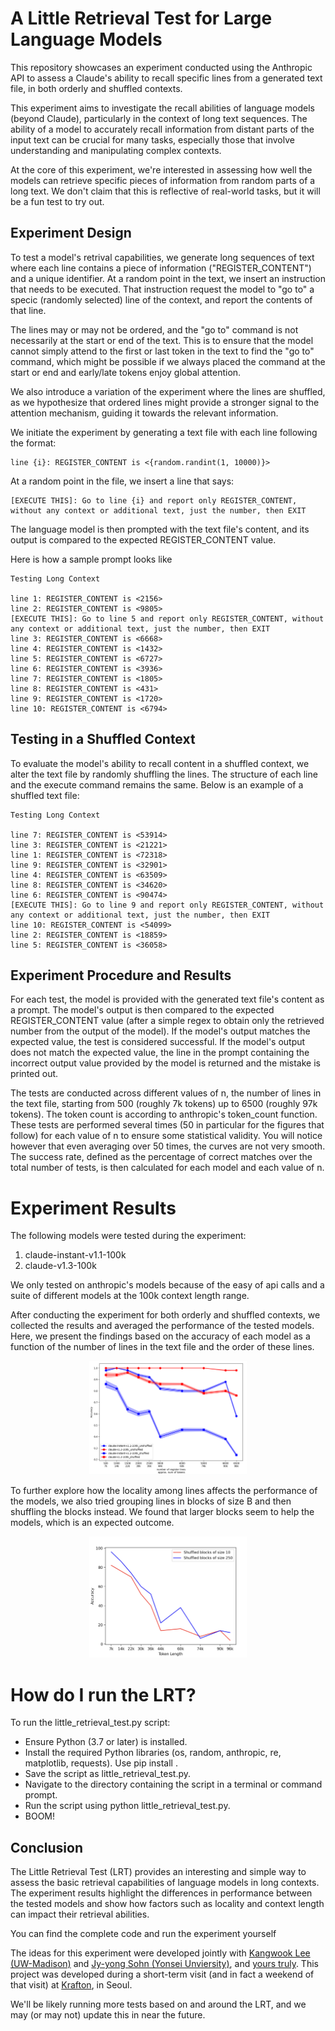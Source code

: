 # A Little Retrieval Test for Large Language Models



This repository showcases an experiment conducted using the Anthropic API to assess a Claude's ability to recall specific lines from a generated text file, in both orderly and shuffled contexts.

This experiment aims to investigate the recall abilities of language models (beyond Claude), particularly in the context of long text sequences. The ability of a model to accurately recall  information from distant parts of the input text can be crucial for many tasks, especially those that involve understanding and manipulating complex contexts.

At the core of this experiment, we're interested in assessing how well the models can retrieve specific pieces of information from random parts of a long text. We don't claim that this is reflective of real-world tasks, but it will be a fun test to try out.

## Experiment Design

To test a model's retrival capabilities, we generate long sequences of text where each line contains a piece of information ("REGISTER_CONTENT") and a unique identifier. At a random point in the text, we insert an instruction that needs to be executed. That instruction request the model to "go to" a specic (randomly selected) line of the context, and report the contents of that line.

The lines may or may not be ordered, and the "go to" command is not necessarily at the start or end of the text. This is to ensure that the model cannot simply attend to the first or last token in the text to find the "go to" command, which might be possible if we always placed the command at the start or end and early/late tokens enjoy global attention.

We also introduce a variation of the experiment where the lines are shuffled, as we hypothesize that ordered lines might provide a stronger signal to the attention mechanism, guiding it towards the relevant information. 

We initiate the experiment by generating a text file with each line following the format:

```
line {i}: REGISTER_CONTENT is <{random.randint(1, 10000)}>
```

At a random point in the file, we insert a line that says:

```
[EXECUTE THIS]: Go to line {i} and report only REGISTER_CONTENT, without any context or additional text, just the number, then EXIT
```

The language model is then prompted with the text file's content, and its output is compared to the expected REGISTER_CONTENT value.

Here is how a sample prompt looks like

```
Testing Long Context

line 1: REGISTER_CONTENT is <2156>
line 2: REGISTER_CONTENT is <9805>
[EXECUTE THIS]: Go to line 5 and report only REGISTER_CONTENT, without any context or additional text, just the number, then EXIT
line 3: REGISTER_CONTENT is <6668>
line 4: REGISTER_CONTENT is <1432>
line 5: REGISTER_CONTENT is <6727>
line 6: REGISTER_CONTENT is <3936>
line 7: REGISTER_CONTENT is <1805>
line 8: REGISTER_CONTENT is <431>
line 9: REGISTER_CONTENT is <1720>
line 10: REGISTER_CONTENT is <6794>

```

## Testing in a Shuffled Context

To evaluate the model's ability to recall content in a shuffled context, we alter the text file by randomly shuffling the lines. The structure of each line and the execute command remains the same. Below is an example of a shuffled text file:

```
Testing Long Context

line 7: REGISTER_CONTENT is <53914>
line 3: REGISTER_CONTENT is <21221>
line 1: REGISTER_CONTENT is <72318>
line 9: REGISTER_CONTENT is <32901>
line 4: REGISTER_CONTENT is <63509>
line 8: REGISTER_CONTENT is <34620>
line 6: REGISTER_CONTENT is <90474>
[EXECUTE THIS]: Go to line 9 and report only REGISTER_CONTENT, without any context or additional text, just the number, then EXIT
line 10: REGISTER_CONTENT is <54099>
line 2: REGISTER_CONTENT is <18859>
line 5: REGISTER_CONTENT is <36058>
```

## Experiment Procedure and Results

For each test, the model is provided with the generated text file's content as a prompt. The model's output is then compared to the expected REGISTER_CONTENT value (after a simple regex to obtain only the retrieved number from the output of the model). If the model's output matches the expected value, the test is considered successful. If the model's output does not match the expected value, the line in the prompt containing the incorrect output value provided by the model is returned and the mistake is printed out.

The tests are conducted across different values of n, the number of lines in the text file, starting from 500 (roughly 7k tokens) up to 6500 (roughly 97k tokens). The token count is according to anthropic's token_count function. These tests are performed several times (50 in particular for the figures that follow) for each value of n to ensure some statistical validity. You will notice however that even averaging over 50 times, the curves are not very smooth. The success rate, defined as the percentage of correct matches over the total number of tests, is then calculated for each model and each value of n.


# Experiment Results



The following models were tested during the experiment:

1. claude-instant-v1.1-100k
2. claude-v1.3-100k

We only tested on anthropic's models because of the easy of api calls and a suite of different models at the 100k context length range.

After conducting the experiment for both orderly and shuffled contexts, we collected the results and averaged the performance of the tested models. Here, we present the findings based on the accuracy of each model as a function of the number of lines in the text file and the order of these lines.

<p align="center">
<img src="images/retrieval_accuracy.png" alt="Retrieval Accuracy vs input size" width="50%">
</p>

To further explore how the locality among lines affects the performance of the models, we also tried grouping lines in blocks of size B and then shuffling the blocks instead. We found that larger blocks seem to help the models, which is an expected outcome.

<p align="center">
<img src="images/block_shuffle.png" alt="Retrieval accuracy for two kinds of blocked shuffling" width="50%">
</p>

# How do I run the LRT?

To run the little_retrieval_test.py script:

- Ensure Python (3.7 or later) is installed.
- Install the required Python libraries (os, random, anthropic, re, matplotlib, requests). Use pip install <library-name>.
- Save the script as little_retrieval_test.py.
- Navigate to the directory containing the script in a terminal or command prompt.
- Run the script using python little_retrieval_test.py.
- BOOM! 

## Conclusion

The Little Retrieval Test (LRT) provides an interesting and simple way to assess the basic retrieval capabilities of language models in long contexts. The experiment results highlight the differences in performance between the tested models and show how factors such as locality and context length can impact their retrieval abilities.

You can find the complete code and run the experiment yourself

The ideas for this experiment were developed jointly with [Kangwook Lee (UW-Madison)](https://kangwooklee.com) and [Jy-yong Sohn (Yonsei Unviersity)](https://itml.yonsei.ac.kr/professor), and [yours truly](https://papail.io). This project was developed during a short-term visit (and in fact a weekend of that visit) at [Krafton](https://www.krafton.com), in Seoul.

We'll be likely running more tests based on and around the LRT, and we may (or may not) update this in near the future.


